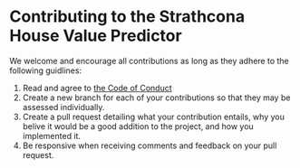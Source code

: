 # Contributing to the Strathcona House Value Predictor
We welcome and encourage all contributions as long as they adhere to the following guidlines:
1. Read and agree to [the Code of Conduct](https://github.com/UBC-MDS/DSCI522-2425-21-housing/blob/main/CODE_OF_CONDUCT.md)
2. Create a new branch for each of your contributions so that they may be assessed individually.
3. Create a pull request detailing what your contribution entails, why you belive it would be a good addition to the project, and how you implemented it.
4. Be responsive when receiving comments and feedback on your pull request.
